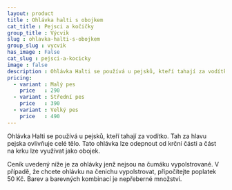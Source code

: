 ```yaml
---
layout: product
title : Ohlávka halti s obojkem
cat_title : Pejsci a kočičky
group_title : Výcvik
slug : ohlavka-halti-s-obojkem
group_slug : vycvik
has_image : False
cat_slug : pejsci-a-kocicky
image : false
description : Ohlávka Halti se používá u pejsků, kteří tahají za vodítko. Tah za hlavu pejska ovlivňuje celé tělo.Tato ohlávka lze odepnout od krční části a část na krku lze využívat jako obojek.
pricing:
  - variant : Malý pes
    price   : 290
  - variant : Střední pes
    price   : 390
  - variant : Velký pes
    price   : 490
---
```


Ohlávka Halti se používá u pejsků, kteří tahají za vodítko. Tah za hlavu pejska ovlivňuje celé tělo.
Tato ohlávka lze odepnout od krční části a část na krku lze využívat jako obojek.

Ceník uvedený níže je za ohlávky jenž nejsou na čumáku vypolstrované.
V případě, že chcete ohlávku na čenichu vypolstrovat, připočítejte poplatek 50 Kč.
Barev a barevných kombinací je nepřeberné množství.

